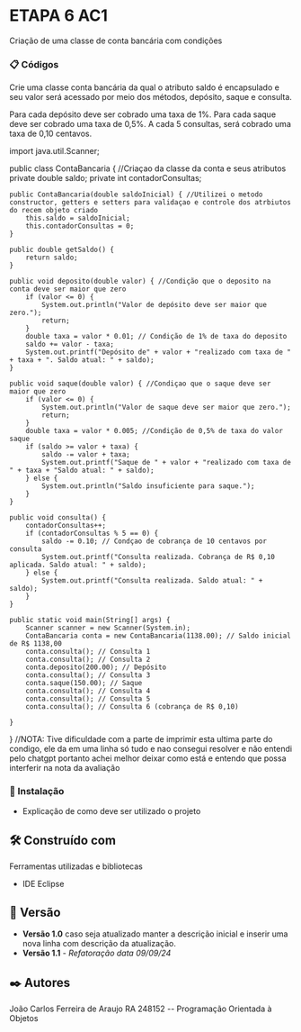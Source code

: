 # ETAPA 6 AC1

Criação de uma classe de conta bancária com condições



### 📋 Códigos
Crie uma classe conta bancária da qual o atributo saldo é encapsulado e seu valor será acessado por meio dos métodos, depósito, saque e consulta.

Para cada depósito deve ser cobrado uma taxa de 1%.
Para cada saque deve ser cobrado uma taxa de 0,5%.
A cada 5 consultas, será cobrado uma taxa de 0,10 centavos.

import java.util.Scanner;

public class ContaBancaria { //Criaçao da classe da conta e seus atributos
    private double saldo;
    private int contadorConsultas;

    public ContaBancaria(double saldoInicial) { //Utilizei o metodo constructor, getters e setters para validaçao e controle dos atrbiutos do recem objeto criado
        this.saldo = saldoInicial;
        this.contadorConsultas = 0;
    }

    public double getSaldo() {
        return saldo;
    }

    public void deposito(double valor) { //Condição que o deposito na conta deve ser maior que zero
        if (valor <= 0) {
            System.out.println("Valor de depósito deve ser maior que zero.");
            return;
        }
        double taxa = valor * 0.01; // Condição de 1% de taxa do deposito
        saldo += valor - taxa;
        System.out.printf("Depósito de" + valor + "realizado com taxa de " + taxa + ". Saldo atual: " + saldo);
    }

    public void saque(double valor) { //Condiçao que o saque deve ser maior que zero
        if (valor <= 0) {
            System.out.println("Valor de saque deve ser maior que zero.");
            return;
        }
        double taxa = valor * 0.005; //Condição de 0,5% de taxa do valor saque
        if (saldo >= valor + taxa) {
            saldo -= valor + taxa;
            System.out.printf("Saque de " + valor + "realizado com taxa de " + taxa + "Saldo atual: " + saldo);
        } else {
            System.out.println("Saldo insuficiente para saque.");
        }
    }

    public void consulta() { 
        contadorConsultas++;
        if (contadorConsultas % 5 == 0) {
            saldo -= 0.10; // Condçao de cobrança de 10 centavos por consulta
            System.out.printf("Consulta realizada. Cobrança de R$ 0,10 aplicada. Saldo atual: " + saldo);
        } else {
            System.out.printf("Consulta realizada. Saldo atual: " + saldo);
        }
    }

    public static void main(String[] args) {
        Scanner scanner = new Scanner(System.in);
        ContaBancaria conta = new ContaBancaria(1138.00); // Saldo inicial de R$ 1138,00
        conta.consulta(); // Consulta 1
        conta.consulta(); // Consulta 2
        conta.deposito(200.00); // Depósito
        conta.consulta(); // Consulta 3
        conta.saque(150.00); // Saque
        conta.consulta(); // Consulta 4
        conta.consulta(); // Consulta 5
        conta.consulta(); // Consulta 6 (cobrança de R$ 0,10)

    }
}
//NOTA: Tive dificuldade com a parte de imprimir esta ultima parte do condigo, ele da em uma linha só tudo e nao consegui resolver e não entendi pelo chatgpt portanto achei melhor deixar como está e entendo que possa interferir na nota da avaliação
### 🔧 Instalação

* Explicação de como deve ser utilizado o projeto

## 🛠️ Construído com

Ferramentas utilizadas e bibliotecas

* IDE Eclipse

## 📌 Versão

* **Versão 1.0** caso seja atualizado manter a descrição inicial e inserir uma nova linha com descrição da atualização.
* **Versão 1.1** - *Refatoração* *data 09/09/24*

## ✒️ Autores

João Carlos Ferreira de Araujo RA 248152 -- Programação Orientada à Objetos

